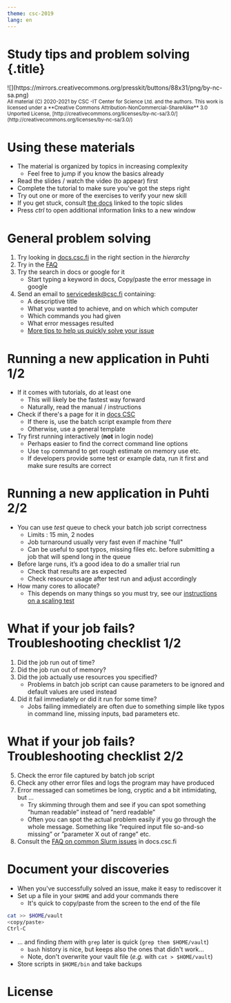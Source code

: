 ```yaml
---
theme: csc-2019
lang: en
---
```

# Study tips and problem solving {.title}

<div class="column">
![](https://mirrors.creativecommons.org/presskit/buttons/88x31/png/by-nc-sa.png)
</div>
<div class="column">
<small>
All material (C) 2020-2021 by CSC -IT Center for Science Ltd. and the authors.
This work is licensed under a **Creative Commons Attribution-NonCommercial-ShareAlike** 3.0
Unported License, [http://creativecommons.org/licenses/by-nc-sa/3.0/](http://creativecommons.org/licenses/by-nc-sa/3.0/)
</small>
</div>

# Using these materials

- The material is organized by topics in increasing complexity
   - Feel free to jump if you know the basics already
- Read the slides / watch the video (to appear) first
- Complete the tutorial to make sure you've got the steps right
- Try out one or more of the exercises to verify your new skill
- If you get stuck, consult [the docs](https://docs.csc.fi) linked to the topic slides
- Press *ctrl* to open additional information links to a new window

# General problem solving

1. Try looking in [docs.csc.fi](https://docs.csc.fi) in the right section in the *hierarchy*
2. Try in the [FAQ](https://docs.csc.fi/support/faq/)
3. Try the search in docs or google for it
   - Start typing a keyword in docs, Copy/paste the error message in google
4. Send an email to [servicedesk@csc.fi](mailto:servicedesk@csc.fi) containing:
   - A descriptive title
   - What you wanted to achieve, and on which which computer
   - Which commands you had given
   - What error messages resulted
   - [More tips to help us quickly solve your issue](https://docs.csc.fi/support/support-howto/)

# Running a new application in Puhti 1/2

- If it comes with tutorials, do at least one
   - This will likely be the fastest way forward
   - Naturally, read the manual / instructions
- Check if there's a page for it in [docs CSC](https://docs.csc.fi/apps/)
   - If there is, use the batch script example from _there_
   - Otherwise, use a general template
- Try first running interactively (**not** in login node)
   - Perhaps easier to find the correct command line options
   - Use `top` command to get rough estimate on memory use etc.
   - If developers provide some test or example data, run it first and make sure results are correct

# Running a new application in Puhti 2/2

- You can use *test* queue to check your batch job script correctness
   - Limits : 15 min, 2 nodes
   - Job turnaround usually very fast even if machine "full"
   - Can be useful to spot typos, missing files etc. before submitting a job that will spend long in the queue
- Before large runs, it’s a good idea to do a smaller trial run
   - Check that results are as expected
   - Check resource usage after test run and adjust accordingly
- How many cores to allocate?
   - This depends on many things so you must try, see our [instructions on a scaling test](https://docs.csc.fi/support/tutorials/cmdline-handson/#scaling-test-for-an-mpi-parallel-job)


# What if your job fails? Troubleshooting checklist 1/2

   1. Did the job run out of time?
   2. Did the job run out of memory?
   3. Did the job actually use resources you specified?
      * Problems in batch job script can cause parameters to be ignored and default values are used instead
   4. Did it fail immediately or did it run for some time?
      * Jobs failing immediately are often due to something simple like typos in command line, missing inputs, bad parameters etc.

# What if your job fails? Troubleshooting checklist 2/2

   5. Check the error file captured by batch job script
   6. Check any other error files and logs the program may have produced
   7. Error messaged can sometimes be long, cryptic and a bit intimidating, but ...
      * Try skimming through them and see if you can spot something ”human readable”  instead of ”nerd readable”
      * Often you can spot the actual problem easily if you go through the whole message. Something like ”required input file so-and-so missing” or ”parameter X out of range” etc.
   8. Consult the [FAQ on common Slurm issues](https://docs.csc.fi/support/faq/why-does-my-batch-job-fail/) in docs.csc.fi

# Document your discoveries

- When you've successfully solved an issue, make it easy to rediscover it
- Set up a file in your `$HOME` and add your commands there
   - It's quick to copy/paste from the screen to the end of the file

```bash
cat >> $HOME/vault
<copy/paste>
Ctrl-C
```

- ... and finding _them_ with `grep` later is quick (`grep them $HOME/vault`)
   - `bash` history is nice, but keeps also the ones that didn't work...
   - Note, don't overwrite your vault file (_e.g._ with `cat > $HOME/vault`)
- Store scripts in `$HOME/bin` and take backups

# License

